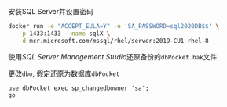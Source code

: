 安装SQL Server并设置密码
```bash
docker run -e "ACCEPT_EULA=Y" -e 'SA_PASSWORD=sql2020DB$$' \
   -p 1433:1433 --name sqlX \
   -d mcr.microsoft.com/mssql/rhel/server:2019-CU1-rhel-8
```

使用*SQL Server Management Studio*还原备份的`dbPocket.bak`文件

更改`dbo`, 假定还原为数据库`dbPocket`
```tsql
use dbPocket exec sp_changedbowner 'sa';
go
```